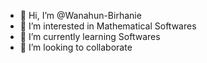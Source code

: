 - 👋 Hi, I’m @Wanahun-Birhanie
- 👀 I’m interested in Mathematical Softwares
- 🌱 I’m currently learning Softwares
- 💞️ I’m looking to collaborate
<!---
Wanahun-Birhanie/Wanahun-Birhanie is a ✨ special ✨ repository because its `README.md` (this file) appears on your GitHub profile.
You can click the Preview link to take a look at your changes.
--->
